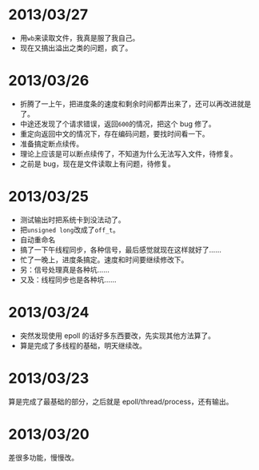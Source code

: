 # 2013/03/27
+ 用`wb`来读取文件，我真是服了我自己。
+ 现在又搞出溢出之类的问题，疯了。

# 2013/03/26
+ 折腾了一上午，把进度条的速度和剩余时间都弄出来了，还可以再改进就是了。
+ 中途还发现了个请求错误，返回`600`的情况，把这个 bug 修了。
+ 重定向返回中文的情况下，存在编码问题，要找时间看一下。
+ 准备搞定断点续传。
+ 理论上应该是可以断点续传了，不知道为什么无法写入文件，待修复。
+ 之前是 bug，现在是文件读取上有问题，待修复。

# 2013/03/25
+ 测试输出时把系统卡到没法动了。
+ 把`unsigned long`改成了`off_t`。
+ 自动重命名
+ 搞了一下午线程同步，各种信号，最后感觉就现在这样就好了……
+ 忙了一晚上，进度条搞定。速度和时间要继续修改下。
+ 另：信号处理真是各种坑……
+ 又及：线程同步也是各种坑……

# 2013/03/24
+ 突然发现使用 epoll 的话好多东西要改，先实现其他方法算了。
+ 算是完成了多线程的基础，明天继续改。

# 2013/03/23
算是完成了最基础的部分，之后就是 epoll/thread/process，还有输出。

# 2013/03/20
差很多功能，慢慢改。
